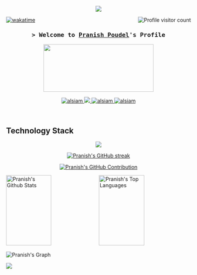 
<p align="center">
  <a href="https://github.com/pranishpaudel"><img src="https://readme-typing-svg.herokuapp.com?font=Fira+Code&size=30&pause=1000&color=6BF70F&random=false&width=435&lines=Code+Artisan+Explorer;Django+Developer;Studying+Software+Engineering"></a>
</p>


<a href="https://komarev.com/ghpvc/?username=alsiam">
  <img align="right" src="https://komarev.com/ghpvc/?username=pranishpaudel&label=Visitors&color=1422F7&style=flat" alt="Profile visitor count" />
</a>


[![wakatime](https://wakatime.com/badge/user/018c0c0e-e589-47b3-9158-1cc4df2a8100.svg)](https://wakatime.com/@018c0c0e-e589-47b3-9158-1cc4df2a8100)

<!-- Intro  -->
<h3 align="center">
        <samp>&gt; Welcome to 
                <b><a target="" href="https://www.linkedin.com/in/pranishpoudel/">Pranish Poudel</a>'s Profile</b>
        </samp>
</h3>


<!--🎵SPOTIFY / 🌐WEBSITE: https://github.com/kittinan/spotify-github-profile -->
<p align="center">
<a href="https://www.youtube.com/watch?v=DXCd7Moy3to&list=RDDXCd7Moy3to&start_radio=1"><img src="https://raw.githubusercontent.com/trinib/spotify-github-profile/master/img/default.svg" height="130" width="300"></a>

<p align="center">
 <a href="https://www.linkedin.com/in/pranishpoudel/" target="_blank">
  <img src="https://img.shields.io/badge/LinkedIn-0077B5?style=for-the-badge&logo=linkedin&logoColor=white" alt="alsiam"/>
 </a>
 <!-- <a href="https://dev.to/alsiam" target="_blank">
  <img src="https://img.shields.io/badge/dev.to-0A0A0A?style=for-the-badge&logo=dev.to&logoColor=white" alt="alsiam" />
 </a> -->
 <a href="https://twitter.com/pdlpranish" target="_blank">
  <img src="https://img.shields.io/badge/Twitter-1DA1F2?style=for-the-badge&logo=twitter&logoColor=white" />
 </a>
 <a href="https://instagram.com/pranuisop" target="_blank">
  <img src="https://img.shields.io/badge/Instagram-fe4164?style=for-the-badge&logo=instagram&logoColor=white" alt="alsiam" />
 </a> 
 <a href="https://www.facebook.com/pranish2061" target="_blank">
  <img src="https://img.shields.io/badge/Facebook-20BEFF?&style=for-the-badge&logo=facebook&logoColor=white" alt="alsiam"  />
  </a> 
</p>
<br />
<h2>Technology Stack</h2>
<p align="center">
  <a href="https://skillicons.dev">
    <img src="https://skillicons.dev/icons?i=html,css,bootstrap,aws,python,azure,django,flask,heroku,arduino,redis,photoshop,wordpress,mysql,replit,github,discord,php&perline=50" />
  </a>
</p>


<p align="center">
  <a href="https://github.com/pranishpaudel">
    <img src="https://github-readme-streak-stats.herokuapp.com/?user=pranishpaudel&theme=radical&border=7F3FBF&background=0D1117" alt="Pranish's GitHub streak"/>
  </a>
</p>

<p align="center">
  <a href="https://github.com/pranishpaudel">
    <img src="https://github-profile-summary-cards.vercel.app/api/cards/profile-details?username=pranishpaudel&theme=radical" alt="Pranish's GitHub Contribution"/>
  </a>
</p>

<a> 
    <a href="https://github.com/pranishpaudel"><img alt="Pranish's Github Stats" src="https://denvercoder1-github-readme-stats.vercel.app/api?username=pranishpaudel&show_icons=true&count_private=true&theme=react&border_color=7F3FBF&bg_color=0D1117&title_color=F85D7F&icon_color=F8D866" height="192px" width="49.5%"/></a>
  <a href="https://github.com/pranishpaudel"><img alt="Pranish's Top Languages" src="https://denvercoder1-github-readme-stats.vercel.app/api/top-langs/?username=pranishpaudel&langs_count=8&layout=compact&theme=react&border_color=7F3FBF&bg_color=0D1117&title_color=F85D7F&icon_color=F8D866" height="192px" width="49.5%"/></a>
  <br/>
</a>


![Pranish's Graph](https://github-readme-activity-graph.vercel.app/graph?username=pranishpaudel&custom_title=Pranish%20Poudel's%20GitHub%20Activity%20Graph&bg_color=0D1117&color=7F3FBF&line=7F3FBF&point=7F3FBF&area_color=FFFFFF&title_color=FFFFFF&area=true)


![](https://activity-graph.herokuapp.com/graph?username=pranishpaudel&custom_title=Pranish%27s%20Contribution%20Graph&theme=react-dark)

